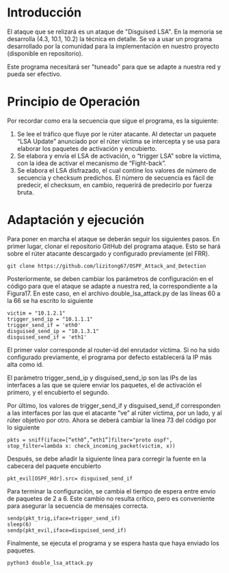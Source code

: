 # Introducción
El ataque que se relizará es un ataque de "Disguised LSA". En la memoria se desarrolla (4.3, 10.1, 10.2) la técnica en detalle. Se va a usar un programa desarrollado por la comunidad para la implementación en nuestro proyecto (disponible en repositorio).

Este programa necesitará ser "tuneado" para que se adapte a nuestra red y pueda ser efectivo.

# Principio de Operación
Por recordar como era la secuencia que sigue el programa, es la siguiente:

  1.	Se lee el tráfico que fluye por le rúter atacante. Al detectar un paquete “LSA Update” anunciado por el rúter víctima se intercepta y se usa para elaborar los paquetes de activación y encubierto.
  2.	Se elabora y envía el LSA de activación, o “trigger LSA” sobre la víctima, con la idea de activar el mecanismo de “Fight-back”.
  3.	Se elabora el LSA disfrazado, el cual contine los valores de número de secuencia y checksum predichos. El número de secuencia es fácil de predecir, el checksum, en cambio, requerirá de predecirlo por fuerza bruta.

# Adaptación y ejecución
Para poner en marcha el ataque se deberán seguir los siguientes pasos. En primer lugar, clonar el repositorio GitHub del programa ataque. Esto se hará sobre el rúter atacante descargado y configurado previamente (el FRR).

```
git clone https://github.com/lizitong67/OSPF_Attack_and_Detection
```
Posteriormente, se deben cambiar los parámetros de configuración en el código para que el ataque se adapte a nuestra red, la correspondiente a la Figura17. En este caso, en el archivo double_lsa_attack.py de las líneas 60 a la 66 se ha escrito lo siguiente

```
victim = "10.1.2.1"
trigger_send_ip = "10.1.1.1"
trigger_send_if = 'eth0'
disguised_send_ip = "10.1.3.1"
disguised_send_if = 'eth1'
```

El primer valor corresponde al router-id del enrutador víctima. Si no ha sido configurado previamente, el programa por defecto establecerá la IP más alta como id. 

El parámetro trigger_send_ip y disguised_send_ip son las IPs de las interfaces a las que se quiere enviar los paquetes, el de activación el primero, y el encubierto el segundo.

Por último, los valores de trigger_send_if y disguised_send_if corresponden a las interfaces por las que el atacante “ve” al rúter víctima, por un lado, y al rúter objetivo por otro.
Ahora se deberá cambiar la línea 73 del código por lo siguiente

```
pkts = sniff(iface=[“eth0”,”eth1”]filter="proto ospf", stop_filter=lambda x: check_incoming_packet(victim, x))
```
Después, se debe añadir la siguiente línea para corregir la fuente en la cabecera del paquete encubierto

```
pkt_evil[OSPF_Hdr].src= disguised_send_if
```
Para terminar la configuración, se cambia el tiempo de espera entre envío de paquetes de 2 a 6. Este cambio no resulta crítico, pero es conveniente para asegurar la secuencia de mensajes correcta.

```
sendp(pkt_trig,iface=trigger_send_if)
sleep(6)
sendp(pkt_evil,iface=disguised_send_if)
```

Finalmente, se ejecuta el programa y se espera hasta que haya enviado los paquetes. 

```
python3 double_lsa_attack.py
```







